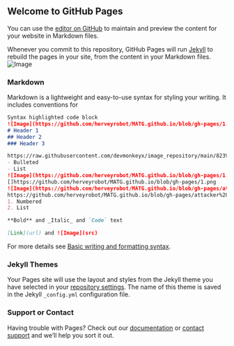 ## Welcome to GitHub Pages

You can use the [editor on GitHub](https://github.com/herveyrobot/MATG.github.io/edit/gh-pages/index.md) to maintain and preview the content for your website in Markdown files.

Whenever you commit to this repository, GitHub Pages will run [Jekyll](https://jekyllrb.com/) to rebuild the pages in your site, from the content in your Markdown files.
![Image](https://github.com/herveyrobot/MATG.github.io/blob/gh-pages/1.png)
### Markdown

Markdown is a lightweight and easy-to-use syntax for styling your writing. It includes conventions for

```markdown
Syntax highlighted code block
![Image](https://github.com/herveyrobot/MATG.github.io/blob/gh-pages/1.png)
# Header 1
## Header 2
### Header 3

https://raw.githubusercontent.com/devmonkeyx/image_repository/main/823VeeA5vJ.png
- Bulleted
- List
![Image](https://github.com/herveyrobot/MATG.github.io/blob/gh-pages/1.png)
[]https://github.com/herveyrobot/MATG.github.io/blob/gh-pages/1.png
![Image](https://github.com/herveyrobot/MATG.github.io/blob/gh-pages/attacker%20%E8%BA%B2%E9%81%BF.gif)
https://github.com/herveyrobot/MATG.github.io/blob/gh-pages/attacker%20%E8%BA%B2%E9%81%BF.gif
1. Numbered
2. List

**Bold** and _Italic_ and `Code` text

[Link](url) and ![Image](src)
```

For more details see [Basic writing and formatting syntax](https://docs.github.com/en/github/writing-on-github/getting-started-with-writing-and-formatting-on-github/basic-writing-and-formatting-syntax).

### Jekyll Themes

Your Pages site will use the layout and styles from the Jekyll theme you have selected in your [repository settings](https://github.com/herveyrobot/MATG.github.io/settings/pages). The name of this theme is saved in the Jekyll `_config.yml` configuration file.

### Support or Contact

Having trouble with Pages? Check out our [documentation](https://docs.github.com/categories/github-pages-basics/) or [contact support](https://support.github.com/contact) and we’ll help you sort it out.
